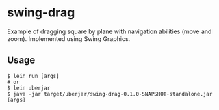 # swing-drag
Example of dragging square by plane with navigation abilities (move and zoom).
Implemented using Swing Graphics.

## Usage
```shell
$ lein run [args]
# or
$ lein uberjar
$ java -jar target/uberjar/swing-drag-0.1.0-SNAPSHOT-standalone.jar [args]
```
